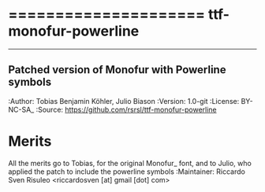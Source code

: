 =====================
ttf-monofur-powerline
=====================

-------------------------------------------------
Patched version of Monofur with Powerline symbols
-------------------------------------------------

:Author: Tobias Benjamin Köhler, Julio Biason
:Version: 1.0-git
:License: BY-NC-SA_
:Source: https://github.com/rsrsl/ttf-monofur-powerline

Merits
======
All the merits go to Tobias, for the original Monofur_ font, and to
Julio, who applied the patch to include the powerline symbols
:Maintainer: Riccardo Sven Risuleo <riccardosven [at] gmail [dot] com>
